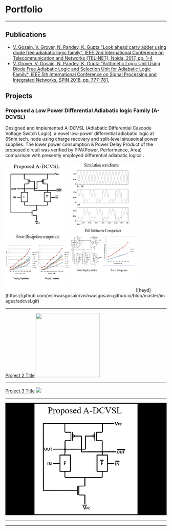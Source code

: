# Portfolio

---
## Publications

- [V. Gosain, V. Grover, N. Pandey, K. Gupta "Look ahead carry adder using diode free adiabatic logic family", IEEE 2nd International Conference on Telecommunication and Networks (TEL-NET), Noida, 2017, pp. 1-4](https://ieeexplore.ieee.org/document/8343535)
- [V. Grover, V. Gosain, N. Pandey, K. Gupta "Arithmetic Logic Unit Using Diode Free Adiabatic Logic and Selection Unit for Adiabatic Logic Family", IEEE 5th International Conference on Signal Processing and Integrated Networks, SPIN 2018, pp. 777-781.](https://ieeexplore.ieee.org/document/8474277)

## Projects

### Proposed a Low Power Differential Adiabatic logic Family (A-DCVSL)
Designed and implemented A-DCVSL (Adiabatic Differential Cascode Voltage Switch Logic), a novel low-power differential adiabatic logic at 65nm tech. node using charge recovery and split-level sinusoidal power supplies. The lower power consumption & Power Delay Product of the proposed circuit was verified by PPA(Power, Performance, Area) comparison with presently employed differential adiabatic logics..

<img src="images/1a.PNG?raw=true" width="200" height="200"/>
<img src="images/1b.PNG?raw=true" width="200" height="200"/>
<img src="images/1c.PNG?raw=true" width="200" height="200"/>
<img src="images/1d.PNG?raw=true" width="200" height="200"/>
![heyd](https://github.com/vishwasgosain/vishwasgosain.github.io/blob/master/images/adcvsl.gif)

---
[Project 2 Title](/pdf/sample_presentation.pdf)
<img src="images/dummy_thumbnail.jpg?raw=true" width="200" height="200" />

---
[Project 3 Title](http://example.com/)
<img src="images/dummy_thumbnail.jpg?raw=true"/>

---
![hey](https://github.com/vishwasgosain/vishwasgosain.github.io/blob/master/images/adcvsl.gif?raw=true)


---




---

<!-- Remove above link if you don't want to attibute -->

